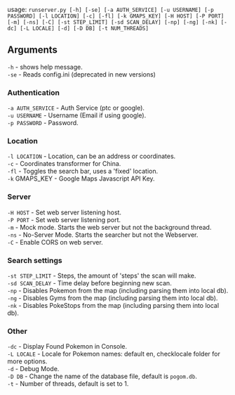 usage: `runserver.py [-h] [-se] [-a AUTH_SERVICE] [-u USERNAME] [-p PASSWORD]
                     [-l LOCATION] [-c] [-fl] [-k GMAPS_KEY]
                     [-H HOST] [-P PORT] [-m] [-ns] [-C]
                     [-st STEP_LIMIT] [-sd SCAN_DELAY] [-np] [-ng] [-nk]
                     [-dc] [-L LOCALE] [-d] [-D DB] [-t NUM_THREADS] `

## Arguments

`-h` - shows help message.  
`-se` - Reads config.ini (deprecated in new versions)
### Authentication
`-a AUTH_SERVICE` - Auth Service (ptc or google).  
`-u USERNAME` - Username (Email if using google).  
`-p PASSWORD` - Password.  

### Location
`-l LOCATION` - Location, can be an address or coordinates.  
`-c` - Coordinates transformer for China.  
`-fl` - Toggles the search bar, uses a 'fixed' location.  
`-k` GMAPS_KEY - Google Maps Javascript API Key.  

### Server
`-H HOST` - Set web server listening host.  
`-P PORT` - Set web server listening port.  
`-m` - Mock mode. Starts the web server but not the background thread.  
`-ns` - No-Server Mode. Starts the searcher but not the Webserver.  
`-C` - Enable CORS on web server.  

### Search settings
`-st STEP_LIMIT` - Steps, the amount of 'steps' the scan will make.  
`-sd SCAN_DELAY` - Time delay before beginning new scan.  
`-np` - Disables Pokemon from the map (including parsing them into local db).  
`-ng` - Disables Gyms from the map (including parsing them into local db).  
`-nk` - Disables PokeStops from the map (including parsing them into local db).  

### Other
`-dc` - Display Found Pokemon in Console.  
`-L LOCALE` - Locale for Pokemon names: default en, checklocale folder for more options.  
`-d` - Debug Mode.  
`-D DB`  - Change the name of the database file, default is `pogom.db`.  
`-t` - Number of threads, default is set to 1.  
